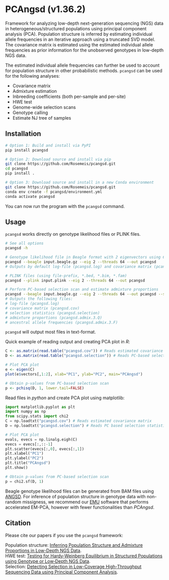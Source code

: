 # PCAngsd (v1.36.2)

Framework for analyzing low-depth next-generation sequencing (NGS) data in heterogeneous/structured populations using principal component analysis (PCA). Population structure is inferred by estimating individual allele frequencies in an iterative approach using a truncated SVD model. The covariance matrix is estimated using the estimated individual allele frequencies as prior information for the unobserved genotypes in low-depth NGS data.

The estimated individual allele frequencies can further be used to account for population structure in other probabilistic methods. `pcangsd` can be used for the following analyses:

* Covariance matrix
* Admixture estimation
* Inbreeding coefficients (both per-sample and per-site)
* HWE test
* Genome-wide selection scans
* Genotype calling
* Estimate NJ tree of samples


## Installation
```bash
# Option 1: Build and install via PyPI
pip install pcangsd

# Option 2: Download source and install via pip
git clone https://github.com/Rosemeis/pcangsd.git
cd pcangsd
pip install .

# Option 3: Download source and install in a new Conda environment
git clone https://github.com/Rosemeis/pcangsd.git
conda env create -f pcangsd/environment.yml
conda activate pcangsd
```
You can now run the program with the `pcangsd` command.

## Usage
`pcangsd` works directly on genotype likelihood files or PLINK files.
```bash
# See all options
pcangsd -h

# Genotype likelihood file in Beagle format with 2 eigenvectors using 64 threads
pcangsd --beagle input.beagle.gz --eig 2 --threads 64 --out pcangsd
# Outputs by default log-file (pcangsd.log) and covariance matrix (pcangsd.cov)

# PLINK files (using file-prefix, *.bed, *.bim, *.fam)
pcangsd --plink input.plink --eig 2 --threads 64 --out pcangsd

# Perform PC-based selection scan and estimate admixture proportions
pcangsd --beagle input.beagle.gz --eig 2 --threads 64 --out pcangsd --selection --admix
# Outputs the following files:
# log-file (pcangsd.log)
# covariance matrix (pcangsd.cov)
# selection statistics (pcangsd.selection)
# admixture proportions (pcangsd.admix.3.Q)
# ancestral allele frequencies (pcangsd.admix.3.F)
```
`pcangsd` will output most files in text-format.

Quick example of reading output and creating PCA plot in *R*:
```R
C <- as.matrix(read.table("pcangsd.cov")) # Reads estimated covariance matrix
D <- as.matrix(read.table("pcangsd.selection")) # Reads PC-based selection statistics

# Plot PCA plot
e <- eigen(C)
plot(e$vectors[,1:2], xlab="PC1", ylab="PC2", main="PCAngsd")

# Obtain p-values from PC-based selection scan
p <- pchisq(D, 1, lower.tail=FALSE)
```

Read files in *python* and create PCA plot using matplotlib:
```python
import matplotlib.pyplot as plt
import numpy as np
from scipy.stats import chi2
C = np.loadtxt("pcangsd.cov") # Reads estimated covariance matrix
D = np.loadtxt("pcangsd.selection") # Reads PC based selection statistics

# Plot PCA plot
evals, evecs = np.linalg.eigh(C)
evecs = evecs[:,::-1]
plt.scatter(evecs[:,0], evecs[:,1])
plt.xlabel("PC1")
plt.ylabel("PC2")
plt.title("PCAngsd")
plt.show()

# Obtain p-values from PC-based selection scan
p = chi2.sf(D, 1)
```

Beagle genotype likelihood files can be generated from BAM files using [ANGSD](https://github.com/ANGSD/angsd). For inference of population structure in genotype data with non-random missigness, we recommend our [EMU](https://github.com/Rosemeis/emu) software that performs accelerated EM-PCA, however with fewer functionalities than *PCAngsd*.

## Citation
Please cite our papers if you use the `pcangsd` framework:

Population structure: [Inferring Population Structure and Admixture Proportions in Low-Depth NGS Data](http://www.genetics.org/content/210/2/719).\
HWE test: [Testing for Hardy‐Weinberg Equilibrium in Structured Populations using Genotype or Low‐Depth NGS Data](https://onlinelibrary.wiley.com/doi/abs/10.1111/1755-0998.13019).\
Selection: [Detecting Selection in Low-Coverage High-Throughput Sequencing Data using Principal Component Analysis](https://bmcbioinformatics.biomedcentral.com/articles/10.1186/s12859-021-04375-2).
